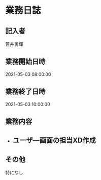 # 業務日誌

## 記入者

笹井勇輝

## 業務開始日時

2021-05-03 08:00:00

## 業務終了日時

2021-05-03 10:00:00

## 業務内容

- ユーザ―画面の担当XD作成
	- 

## その他

特になし